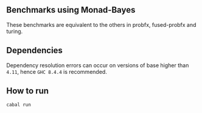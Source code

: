## Benchmarks using Monad-Bayes
These benchmarks are equivalent to the others in probfx, fused-probfx and turing.

## Dependencies
Dependency resolution errors can occur on versions of base higher than `4.11`, hence `GHC 8.4.4` is recommended.

## How to run
```bash
cabal run
```
